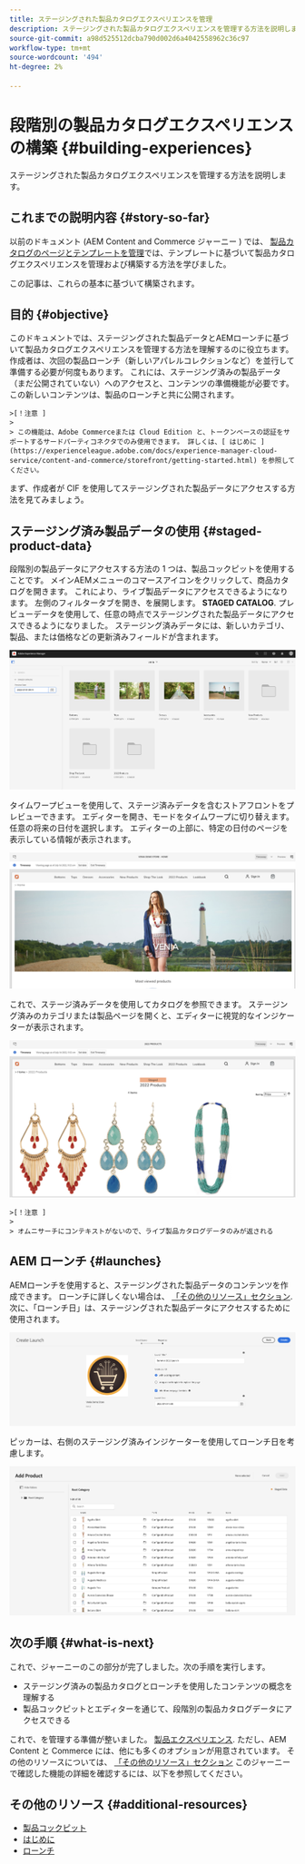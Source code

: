 ```yaml
---
title: ステージングされた製品カタログエクスペリエンスを管理
description: ステージングされた製品カタログエクスペリエンスを管理する方法を説明します。
source-git-commit: a98d525512dcba790d002d6a4042558962c36c97
workflow-type: tm+mt
source-wordcount: '494'
ht-degree: 2%

---
```


# 段階別の製品カタログエクスペリエンスの構築 {#building-experiences}

ステージングされた製品カタログエクスペリエンスを管理する方法を説明します。

## これまでの説明内容 {#story-so-far}

以前のドキュメント (AEM Content and Commerce ジャーニー ) では、 [製品カタログのページとテンプレートを管理](catalog-templates.md)では、テンプレートに基づいて製品カタログエクスペリエンスを管理および構築する方法を学びました。

この記事は、これらの基本に基づいて構築されます。

## 目的 {#objective}

このドキュメントでは、ステージングされた製品データとAEMローンチに基づいて製品カタログエクスペリエンスを管理する方法を理解するのに役立ちます。 作成者は、次回の製品ローンチ（新しいアパレルコレクションなど）を並行して準備する必要が何度もあります。 これには、ステージング済みの製品データ（まだ公開されていない）へのアクセスと、コンテンツの準備機能が必要です。 この新しいコンテンツは、製品のローンチと共に公開されます。

    >[！注意 ]
    >
    > この機能は、Adobe Commerceまたは Cloud Edition と、トークンベースの認証をサポートするサードパーティコネクタでのみ使用できます。 詳しくは、[ はじめに ](https://experienceleague.adobe.com/docs/experience-manager-cloud-service/content-and-commerce/storefront/getting-started.html) を参照してください。

まず、作成者が CIF を使用してステージングされた製品データにアクセスする方法を見てみましょう。

## ステージング済み製品データの使用 {#staged-product-data}

段階別の製品データにアクセスする方法の 1 つは、製品コックピットを使用することです。 メインAEMメニューのコマースアイコンをクリックして、商品カタログを開きます。 これにより、ライブ製品データにアクセスできるようになります。 左側のフィルタータブを開き、を展開します。 **STAGED CATALOG**. プレビューデータを使用して、任意の時点でステージングされた製品データにアクセスできるようになりました。 ステージング済みデータには、新しいカテゴリ、製品、または価格などの更新済みフィールドが含まれます。

![舞台コックピット](assets/staged-cockpit.png)

タイムワープビューを使用して、ステージ済みデータを含むストアフロントをプレビューできます。 エディターを開き、モードをタイムワープに切り替えます。 任意の将来の日付を選択します。 エディターの上部に、特定の日付のページを表示している情報が表示されます。

![ステージタイムワープ](assets/staged-timewarp.png)

これで、ステージ済みデータを使用してカタログを参照できます。 ステージング済みのカテゴリまたは製品ページを開くと、エディターに視覚的なインジケーターが表示されます。

![ステージ plp](assets/staged-plp.png)

    >[！注意 ]
    >
    > オムニサーチにコンテキストがないので、ライブ製品カタログデータのみが返される

## AEM ローンチ {#launches}

AEMローンチを使用すると、ステージングされた製品データのコンテンツを作成できます。 ローンチに詳しくない場合は、 [「その他のリソース」セクション](#additional-resources). 次に、「ローンチ日」は、ステージングされた製品データにアクセスするために使用されます。

![ステージの立ち上げ](assets/staged-launch.png)

ピッカーは、右側のステージング済みインジケーターを使用してローンチ日を考慮します。

![ステージピッカー](assets/staged-picker.png)

## 次の手順 {#what-is-next}

これで、ジャーニーのこの部分が完了しました。次の手順を実行します。

* ステージング済みの製品カタログとローンチを使用したコンテンツの概念を理解する
* 製品コックピットとエディターを通じて、段階別の製品カタログデータにアクセスできる

これで、を管理する準備が整いました。 [製品エクスペリエンス](product-experience-management.md). ただし、AEM Content と Commerce には、他にも多くのオプションが用意されています。 その他のリソースについては、 [「その他のリソース」セクション](#additional-resources) このジャーニーで確認した機能の詳細を確認するには、以下を参照してください。

## その他のリソース {#additional-resources}

* [製品コックピット](/help/commerce-cloud/authoring/product-cockpit.md)
* [はじめに](/help/commerce-cloud/getting-started.md)
* [ローンチ](/help/sites-cloud/authoring/launches/overview.md)

